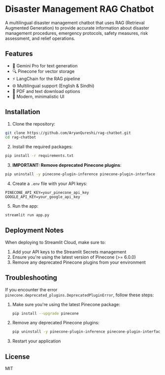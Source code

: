# Disaster Management RAG Chatbot

A multilingual disaster management chatbot that uses RAG (Retrieval Augmented Generation) to provide accurate information about disaster management procedures, emergency protocols, safety measures, risk assessment, and relief operations.

## Features

- 🧠 Gemini Pro for text generation
- 🔍 Pinecone for vector storage
- ⚡ LangChain for the RAG pipeline
- 🌐 Multilingual support (English & Sindhi)
- 📄 PDF and text download options
- 💬 Modern, minimalistic UI

## Installation

1. Clone the repository:
```bash
git clone https://github.com/AryanQureshi/rag-chatbot.git
cd rag-chatbot
```

2. Install the required packages:
```bash
pip install -r requirements.txt
```

3. **IMPORTANT: Remove deprecated Pinecone plugins**:
```bash
pip uninstall -y pinecone-plugin-inference pinecone-plugin-interface
```

4. Create a `.env` file with your API keys:
```
PINECONE_API_KEY=your_pinecone_api_key
GOOGLE_API_KEY=your_google_api_key
```

5. Run the app:
```bash
streamlit run app.py
```

## Deployment Notes

When deploying to Streamlit Cloud, make sure to:

1. Add your API keys to the Streamlit Secrets management
2. Ensure you're using the latest version of Pinecone (>= 6.0.0)
3. Remove any deprecated Pinecone plugins from your environment

## Troubleshooting

If you encounter the error `pinecone.deprecated_plugins.DeprecatedPluginError`, follow these steps:

1. Make sure you're using the latest Pinecone package:
   ```bash
   pip install --upgrade pinecone
   ```

2. Remove any deprecated Pinecone plugins:
   ```bash
   pip uninstall -y pinecone-plugin-inference pinecone-plugin-interface
   ```

3. Restart your application

## License

MIT
